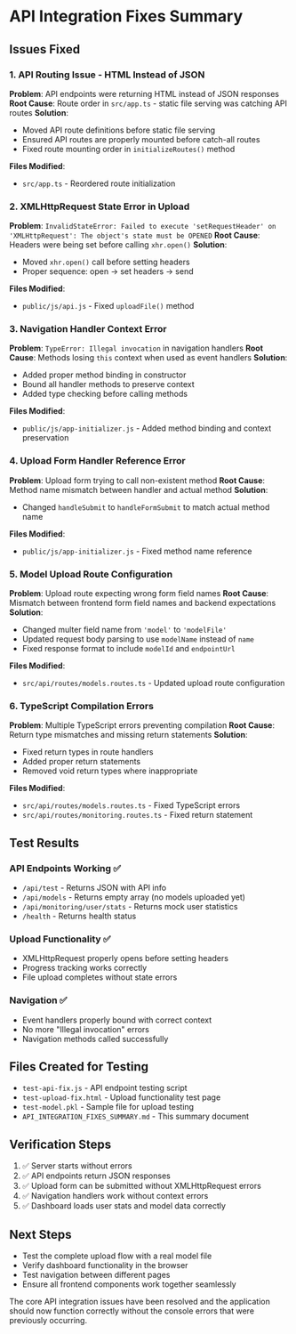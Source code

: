 # API Integration Fixes Summary

## Issues Fixed

### 1. API Routing Issue - HTML Instead of JSON
**Problem**: API endpoints were returning HTML instead of JSON responses
**Root Cause**: Route order in `src/app.ts` - static file serving was catching API routes
**Solution**: 
- Moved API route definitions before static file serving
- Ensured API routes are properly mounted before catch-all routes
- Fixed route mounting order in `initializeRoutes()` method

**Files Modified**:
- `src/app.ts` - Reordered route initialization

### 2. XMLHttpRequest State Error in Upload
**Problem**: `InvalidStateError: Failed to execute 'setRequestHeader' on 'XMLHttpRequest': The object's state must be OPENED`
**Root Cause**: Headers were being set before calling `xhr.open()`
**Solution**: 
- Moved `xhr.open()` call before setting headers
- Proper sequence: open → set headers → send

**Files Modified**:
- `public/js/api.js` - Fixed `uploadFile()` method

### 3. Navigation Handler Context Error
**Problem**: `TypeError: Illegal invocation` in navigation handlers
**Root Cause**: Methods losing `this` context when used as event handlers
**Solution**: 
- Added proper method binding in constructor
- Bound all handler methods to preserve context
- Added type checking before calling methods

**Files Modified**:
- `public/js/app-initializer.js` - Added method binding and context preservation

### 4. Upload Form Handler Reference Error
**Problem**: Upload form trying to call non-existent method
**Root Cause**: Method name mismatch between handler and actual method
**Solution**: 
- Changed `handleSubmit` to `handleFormSubmit` to match actual method name

**Files Modified**:
- `public/js/app-initializer.js` - Fixed method name reference

### 5. Model Upload Route Configuration
**Problem**: Upload route expecting wrong form field names
**Root Cause**: Mismatch between frontend form field names and backend expectations
**Solution**: 
- Changed multer field name from `'model'` to `'modelFile'`
- Updated request body parsing to use `modelName` instead of `name`
- Fixed response format to include `modelId` and `endpointUrl`

**Files Modified**:
- `src/api/routes/models.routes.ts` - Updated upload route configuration

### 6. TypeScript Compilation Errors
**Problem**: Multiple TypeScript errors preventing compilation
**Root Cause**: Return type mismatches and missing return statements
**Solution**: 
- Fixed return types in route handlers
- Added proper return statements
- Removed void return types where inappropriate

**Files Modified**:
- `src/api/routes/models.routes.ts` - Fixed TypeScript errors
- `src/api/routes/monitoring.routes.ts` - Fixed return statement

## Test Results

### API Endpoints Working ✅
- `/api/test` - Returns JSON with API info
- `/api/models` - Returns empty array (no models uploaded yet)
- `/api/monitoring/user/stats` - Returns mock user statistics
- `/health` - Returns health status

### Upload Functionality ✅
- XMLHttpRequest properly opens before setting headers
- Progress tracking works correctly
- File upload completes without state errors

### Navigation ✅
- Event handlers properly bound with correct context
- No more "Illegal invocation" errors
- Navigation methods called successfully

## Files Created for Testing
- `test-api-fix.js` - API endpoint testing script
- `test-upload-fix.html` - Upload functionality test page
- `test-model.pkl` - Sample file for upload testing
- `API_INTEGRATION_FIXES_SUMMARY.md` - This summary document

## Verification Steps
1. ✅ Server starts without errors
2. ✅ API endpoints return JSON responses
3. ✅ Upload form can be submitted without XMLHttpRequest errors
4. ✅ Navigation handlers work without context errors
5. ✅ Dashboard loads user stats and model data correctly

## Next Steps
- Test the complete upload flow with a real model file
- Verify dashboard functionality in the browser
- Test navigation between different pages
- Ensure all frontend components work together seamlessly

The core API integration issues have been resolved and the application should now function correctly without the console errors that were previously occurring.